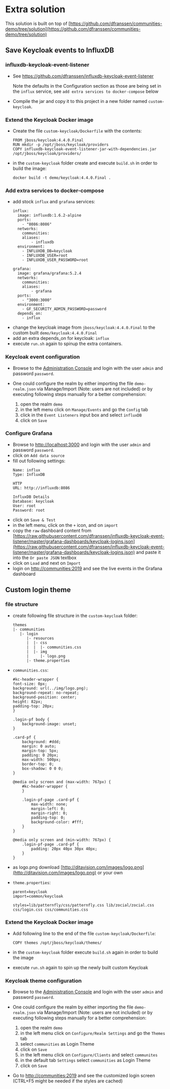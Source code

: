 # Extra solution

This solution is built on top of [https://github.com/dfranssen/communities-demo/tree/solution](https://github.com/dfranssen/communities-demo/tree/solution)

## Save Keycloak events to InfluxDB

### influxdb-keycloak-event-listener
- See https://github.com/dfranssen/influxdb-keycloak-event-listener

    Note the defaults in the Configuration section as those are being set in the `influx` service, see `add extra services to docker-compose` below

- Compile the jar and copy it to this project in a new folder named `custom-keycloak`.

### Extend the Keycloak Docker image
- Create the file `custom-keycloak/Dockerfile` with the contents:
    ```
    FROM jboss/keycloak:4.4.0.Final
    RUN mkdir -p /opt/jboss/keycloak/providers
    COPY influxdb-keycloak-event-listener-jar-with-dependencies.jar /opt/jboss/keycloak/providers/
    ```

- in the `custom-keycloak` folder create and execute `build.sh` in order to build the image:
    ```
    docker build -t demo/keycloak:4.4.0.Final .
    ```

### Add extra services to docker-compose
- add stock `influx` and `grafana` services:
    ```
    influx:
      image: influxdb:1.6.2-alpine
      ports:
        - "8086:8086"
      networks:
        communities:
        aliases:
            - influxdb
      environment:
        - INFLUXDB_DB=keycloak
        - INFLUXDB_USER=root
        - INFLUXDB_USER_PASSWORD=root

    grafana:
      image: grafana/grafana:5.2.4
      networks:
        communities:
        aliases:
            - grafana
      ports:
        - "3000:3000"
      environment:
        - GF_SECURITY_ADMIN_PASSWORD=password
      depends_on:
        - influx
    ```
- change the keycloak image from `jboss/keycloak:4.4.0.Final` to the custom built `demo/keycloak:4.4.0.Final`
- add an extra depends_on for keycloak: `influx`
- execute `run.sh` again to spinup the extra containers.

### Keycloak event configuration
- Browse to the [Administration Console](http://keycloak:8081/auth) and login with the user `admin` and password `password`.

- One could configure the realm by either importing the file `demo-realm.json` via Manage/Import (Note: users are not included) or by executing following steps manually for a better comprehension:

    1. open the realm `demo`
    2. in the left menu click on `Manage/Events` and go the `Config` tab
    3. click in the `Event Listeners` input box and select `influxDB`
    4. click on `Save`

### Configure Grafana
- Browse to [http://localhost:3000](http://localhost:3000) and login with the user `admin` and password `password`.
- click on `Add data source`
- fill out following settings:
    ```
    Name: influx
    Type: InfluxDB
    
    HTTP
    URL: http://influxdb:8086

    InfluxDB Details
    Database: keycloak
    User: root
    Password: root
    ```
- click on `Save & Test`
- in the left menu, click on the `+` icon, and on `import`
- copy the `raw` dashboard content from [https://raw.githubusercontent.com/dfranssen/influxdb-keycloak-event-listener/master/grafana-dashboards/keycloak-logins.json](https://raw.githubusercontent.com/dfranssen/influxdb-keycloak-event-listener/master/grafana-dashboards/keycloak-logins.json) and paste it into the `Or paste JSON` textbox
- click on `Load` and next on `Import`
- login on [http://communities:2019](http://communities:2019/) and see the live events in the Grafana dashboard

## Custom login theme
### file structure
- create following file structure in the `custom-keycloak` folder:
    ```
    themes
    |- communities
       |- login
          |- resources
          |  |- css
          |  |  |- communities.css
          |  |- img
          |     |- logo.png
          |- theme.properties
    ```
- `communities.css`:
    ```
    #kc-header-wrapper {
    font-size: 0px;
    background: url(../img/logo.png);
    background-repeat: no-repeat;
    background-position: center;
    height: 82px;
    padding-top: 20px;
    }

    .login-pf body {
        background-image: unset;
    }

    .card-pf {
        background: #ddd;
        margin: 0 auto;
        margin-top: 5px;
        padding: 0 20px;
        max-width: 500px;
        border-top: 0;
        box-shadow: 0 0 0;
    }

    @media only screen and (max-width: 767px) {
        #kc-header-wrapper {
        }

        .login-pf-page .card-pf {
            max-width: none;
            margin-left: 0;
            margin-right: 0;
            padding-top: 0;
            background-color: #fff;
        }
    }

    @media only screen and (min-width: 767px) {
        .login-pf-page .card-pf {
            padding: 20px 40px 30px 40px;
        }
    }
    ```
- as logo.png download [http://ditavision.com/images/logo.png](http://ditavision.com/images/logo.png) or your own

- `theme.properties`:
    ```
    parent=keycloak
    import=common/keycloak
    
    styles=lib/patternfly/css/patternfly.css lib/zocial/zocial.css css/login.css css/communities.css
    ```

### Extend the Keycloak Docker image
- Add following line to the end of the file `custom-keycloak/Dockerfile`:
    ```
    COPY themes /opt/jboss/keycloak/themes/
    ```

- in the `custom-keycloak` folder execute `build.sh` again in order to build the image
- execute `run.sh` again to spin up the newly built custom Keycloak

### Keycloak theme configuration
- Browse to the [Administration Console](http://keycloak:8081/auth) and login with the user `admin` and password `password`.

- One could configure the realm by either importing the file `demo-realm.json` via Manage/Import (Note: users are not included) or by executing following steps manually for a better comprehension:

    1. open the realm `demo`
    2. in the left menu click on `Configure/Realm Settings` and go the `Themes` tab
    3. select `communities` as Login Theme
    4. click on `Save`
    5. in the left menu click on `Configure/Clients` and select `communites`
    6. in the default tab `Settings` select `communities` as Login Theme
    7. click on `Save`

- Go to [http://communities:2019](http://communities:2019/) and see the customized login screen (CTRL+F5 might be needed if the styles are cached)